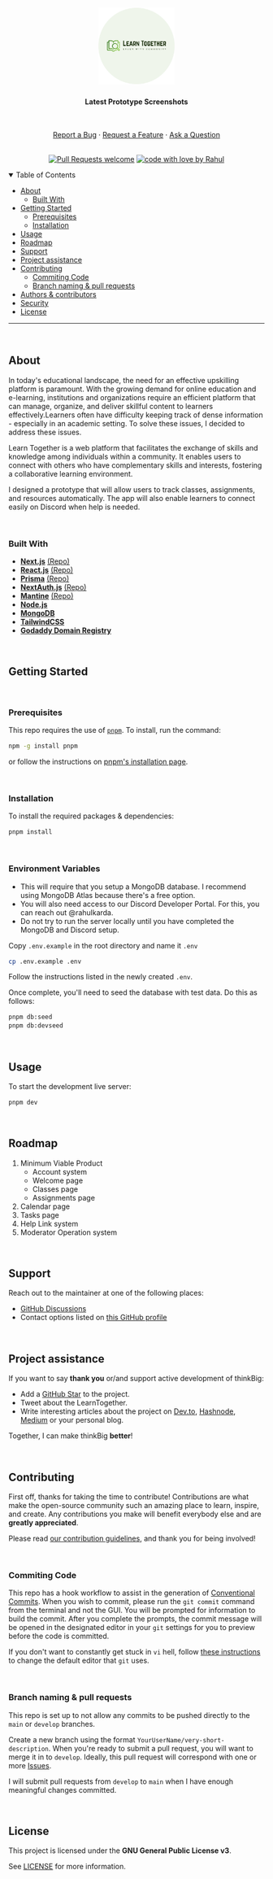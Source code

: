 <h1 align="center">
  <a href="https://github.com/rahulkarda">
    <img src="https://github.com/rahulkarda/uia/blob/master/public/learn-together.png?raw=true" alt="Learn Together" width="150" >
  </a>
</h1>


<div align="center">

**Latest Prototype Screenshots**

<!-- <img src="https://github.com/rahulkarda/assets/blob/main/thinkbig/readme-md/thinkbig-screenshot-1.webp" title="Prototype Classes Page" width="250px">  -->
<!-- <img src="https://github.com/rahulkarda/assets/blob/main/thinkbig/readme-md/thinkbig-screenshot-2.webp" title="Prototype Classes Page" width="250px"> <img src="https://github.com/rahulkarda/assets/blob/main/thinkbig/readme-md/thinkbig-screenshot-3.webp" title="Prototype Calendar" width="250px"> -->
<br />
<br />
<a href="https://github.com/rahulkardaissues/new?assignees=&labels=bug&template=01_BUG_REPORT.md&title=bug%3A+">Report a Bug</a>
·
<a href="https://github.com/rahulkardaissues/new?assignees=&labels=enhancement&template=02_FEATURE_REQUEST.md&title=feat%3A+">Request a Feature</a>
·
<a href="https://github.com/rahulkardadiscussions">Ask a Question</a>

</div>

<div align="center">
<br />

<!-- [![Project license](https://img.shields.io/github/license/rahulkarda/?style=flat-square)](LICENSE) -->

[![Pull Requests welcome](https://img.shields.io/badge/PRs-welcome-ff69b4.svg?style=flat-square)](https://github.com/rahulkarda/issues?q=is%3Aissue+is%3Aopen+label%3A%22help+wanted%22)
[![code with love by Rahul](https://img.shields.io/badge/%3C%2F%3E%20with%20%E2%99%A5%20by-Rahul-ff1414.svg?style=flat-square)](https://github.com/rahulkarda)

</div>

<details open="open">
<summary>Table of Contents</summary>

- [About](#about)
  - [Built With](#built-with)
- [Getting Started](#getting-started)
  - [Prerequisites](#prerequisites)
  - [Installation](#installation)
- [Usage](#usage)
- [Roadmap](#roadmap)
- [Support](#support)
- [Project assistance](#project-assistance)
- [Contributing](#contributing)
  - [Commiting Code](#commiting-code)
  - [Branch naming & pull requests](#branch-naming--pull-requests)
- [Authors & contributors](#authors--contributors)
- [Security](#security)
- [License](#license)
<!-- - [Domains](#domains) -->

</details>

---

<br/>

## About

In today's educational landscape, the need for an effective upskilling platform is paramount. With the growing demand for online education and e-learning, institutions and organizations require an efficient platform that can manage, organize, and deliver skillful content to learners effectively.Learners often have difficulty keeping track of dense information - especially in an academic setting. To solve these issues, I decided to address these issues.

Learn Together is a web platform that facilitates the exchange of skills and knowledge among individuals within a community. It enables users to connect with others who have complementary skills and interests, fostering a collaborative learning environment.

I designed a prototype that will allow users to track classes, assignments, and resources automatically. The app will also enable learners to connect easily on Discord when help is needed.

<br/>

### Built With

- [**Next.js**](https://nextjs.org/) [(Repo)](https://github.com/vercel/next.js)
- [**React.js**](https://reactjs.org/) [(Repo)](https://github.com/facebook/react/)
- [**Prisma**](https://www.prisma.io/) [(Repo)](https://github.com/prisma/prisma)
- [**NextAuth.js**](https://next-auth.js.org/) [(Repo)](https://github.com/nextauthjs/next-auth)
- [**Mantine**](https://mantine.dev/) [(Repo)](https://github.com/mantinedev/mantine/)
- [**Node.js**](https://nodejs.org/)
- [**MongoDB**](https://www.mongodb.com/)
- [**TailwindCSS**](https://tailwindcss.com/)
- [**Godaddy Domain Registry**](https://tech.study)

<br/>

## Getting Started

<br/>

### **Prerequisites**

This repo requires the use of [`pnpm`](https://pnpm.io/). To install, run the command:

```bash
npm -g install pnpm
```

or follow the instructions on [pnpm's installation page](https://pnpm.io/installation).



<br/>

### **Installation**

To install the required packages & dependencies:

```bash
pnpm install
```

<br/>

### **Environment Variables**

- This will require that you setup a MongoDB database. I recommend using MongoDB Atlas because there's a free option.
- You will also need access to our Discord Developer Portal. For this, you can reach out @rahulkarda.
- Do not try to run the server locally until you have completed the MongoDB and Discord setup.

Copy `.env.example` in the root directory and name it `.env`

```bash
cp .env.example .env
```

Follow the instructions listed in the newly created `.env`.

Once complete, you'll need to seed the database with test data. Do this as follows:

```bash
pnpm db:seed
pnpm db:devseed
```

<br/>

## Usage

To start the development live server:

```bash
pnpm dev
```

<br/>

## Roadmap

1. Minimum Viable Product
   - Account system
   - Welcome page
   - Classes page
   - Assignments page
2. Calendar page
3. Tasks page
4. Help Link system
5. Moderator Operation system

<br/>

## Support

Reach out to the maintainer at one of the following places:

- [GitHub Discussions](https://github.com/rahulkarda)
- Contact options listed on [this GitHub profile](https://github.com/rahulkarda)

<br/>

## Project assistance

If you want to say **thank you** or/and support active development of thinkBig:

- Add a [GitHub Star](https://github.com/rahulkarda) to the project.
- Tweet about the LearnTogether.
- Write interesting articles about the project on [Dev.to](https://dev.to/), [Hashnode](https://hashnode.com/), [Medium](https://medium.com/) or your personal blog.

Together, I can make thinkBig **better**!

<br/>

## Contributing

First off, thanks for taking the time to contribute! Contributions are what make the open-source community such an amazing place to learn, inspire, and create. Any contributions you make will benefit everybody else and are **greatly appreciated**.

Please read [our contribution guidelines](docs/CONTRIBUTING.md), and thank you for being involved!

<br/>

### **Commiting Code**

This repo has a hook workflow to assist in the generation of [Conventional Commits](https://www.conventionalcommits.org/en/v1.0.0/). When you wish to commit, please run the `git commit` command from the terminal and not the GUI. You will be prompted for information to build the commit. After you complete the prompts, the commit message will be opened in the designated editor in your `git` settings for you to preview before the code is committed.

If you don't want to constantly get stuck in `vi` hell, follow [these instructions](https://docs.github.com/en/get-started/getting-started-with-git/associating-text-editors-with-git) to change the default editor that `git` uses.

<br/>

### **Branch naming & pull requests**

This repo is set up to not allow any commits to be pushed directly to the `main` or `develop` branches.

Create a new branch using the format `YourUserName/very-short-description`.
When you're ready to submit a pull request, you will want to merge it in to `develop`. Ideally, this pull request will correspond with one or more [Issues](https://github.com/rahulkarda/issues).

I will submit pull requests from `develop` to `main` when I have enough meaningful changes committed.

<br/>

## License

This project is licensed under the **GNU General Public License v3**.

See [LICENSE](LICENSE) for more information.

